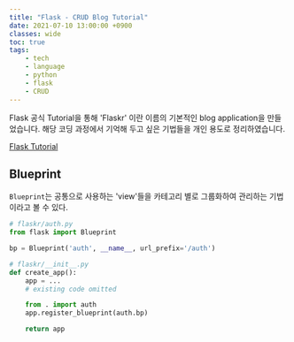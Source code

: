 ```yaml
---
title: "Flask - CRUD Blog Tutorial"
date: 2021-07-10 13:00:00 +0900
classes: wide
toc: true
tags:
    - tech
    - language
    - python
    - flask
    - CRUD
---
```


Flask 공식 Tutorial을 통해 'Flaskr' 이란 이름의 기본적인 blog application을 만들었습니다. 해당 코딩 과정에서 기억해 두고 싶은 기법들을 개인 용도로 정리하였습니다.

[Flask Tutorial](https://flask.palletsprojects.com/en/2.0.x/tutorial/)

## Blueprint

`Blueprint`는 공통으로 사용하는 'view'들을 카테고리 별로 그룹화하여 관리하는 기법이라고 볼 수 있다.

```python
# flaskr/auth.py
from flask import Blueprint

bp = Blueprint('auth', __name__, url_prefix='/auth')

# flaskr/__init__.py
def create_app():
    app = ...
    # existing code omitted

    from . import auth
    app.register_blueprint(auth.bp)

    return app
```
